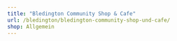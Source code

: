 ```yaml
---
title: "Bledington Community Shop & Cafe"
url: /bledington/bledington-community-shop-und-cafe/
shop: Allgemein
---
```

